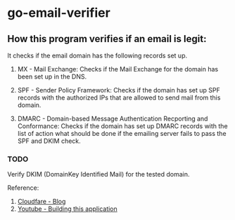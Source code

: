 # go-email-verifier
## How this program verifies if an email is legit:
It checks if the email domain has the following records set up.

1) MX -  Mail Exchange:
Checks if the Mail Exchange for the domain has been set up in the DNS.

2) SPF - Sender Policy Framework:
Checks if the domain has set up SPF records with the authorized IPs that are allowed to send mail from this domain.

3) DMARC -  Domain-based Message Authentication Recporting and Conformance:
Checks if the domain has set up DMARC records with the list of action what should be done if the emailing server fails to pass the SPF and DKIM check.

### TODO
Verify DKIM (DomainKey Identified Mail) for the tested domain.

Reference:
1) [Cloudfare - Blog](https://www.cloudflare.com/learning/email-security/dmarc-dkim-spf/)
2) [Youtube - Building this application](https://youtu.be/9E4UEsWpYvM?si=mkYOsaWpnMvVR1Tj)